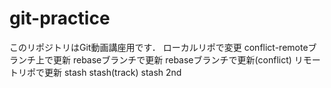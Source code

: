 ﻿# git-practice
このリポジトリはGit動画講座用です．
ローカルリポで変更
conflict-remoteブランチ上で更新
rebaseブランチで更新
rebaseブランチで更新(conflict)
リモートリポで更新
stash
stash(track)
stash 2nd
